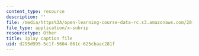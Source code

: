 ```yaml
---
content_type: resource
description: ''
file: /media/https%3A/open-learning-course-data-rc.s3.amazonaws.com/20-219-becoming-the-next-bill-nye-writing-and-hosting-the-educational-show-january-iap-2015/d295d9955c1f5604861c625cbaac281f_TXkB42FCriU.vtt
file_type: application/x-subrip
resourcetype: Other
title: 3play caption file
uid: d295d995-5c1f-5604-861c-625cbaac281f
---
```

